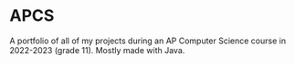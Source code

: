 # APCS
A portfolio of all of my projects during an AP Computer Science course in 2022-2023 (grade 11). Mostly made with Java.
